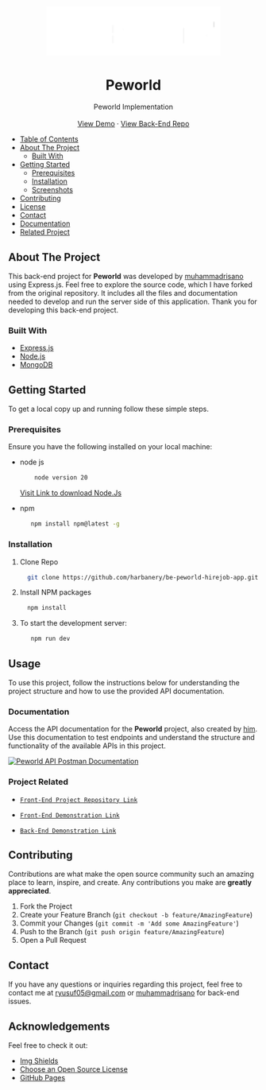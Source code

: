<div align="center">
  <a href="https://github.com/dimassagngsptr/Peworld">
      <img src="https://github.com/dimassagngsptr/Peworld/blob/development/public/screenshoot/foot-logo.png" width="350"/>
  </a>

  <h1 align="center">Peworld</h1>

  <p align="center">
    Peworld Implementation
    <br />
    <br />
   <a href="https://dimas-peworld.vercel.app/" target="_blank">View Demo</a>
    ·
    <a href="https://github.com/dimassagngsptr/fwm17-be-peword.git" target="_blank">View Back-End Repo</a>
  </p>
</div>

- [Table of Contents](#table-of-contents)
- [About The Project](#about-the-project)
  - [Built With](#built-with)
- [Getting Started](#getting-started)
  - [Prerequisites](#prerequisites)
  - [Installation](#installation)
  - [Screenshots](#screenshots)
- [Contributing](#contributing)
- [License](#license)
- [Contact](#contact)
- [Documentation](#documentation)
- [Related Project](#related-project)
## About The Project

This back-end project for **Peworld** was developed by [muhammadrisano](https://github.com/muhammadrisano) using Express.js. Feel free to explore the source code, which I have forked from the original repository. It includes all the files and documentation needed to develop and run the server side of this application. Thank you for developing this back-end project.

### Built With

- [Express.js](https://expressjs.com/)
- [Node.js](https://nodejs.org/en)
- [MongoDB](https://www.mongodb.com/)

## Getting Started

To get a local copy up and running follow these simple steps.

### Prerequisites

Ensure you have the following installed on your local machine:

- node js
  ```sh
      node version 20
  ```
  [Visit Link to download Node.Js](https://nodejs.org/en)

- npm

  ```sh
     npm install npm@latest -g
  ```

### Installation

1. Clone Repo

   ```sh
     git clone https://github.com/harbanery/be-peworld-hirejob-app.git
   ```

2. Install NPM packages

   ```sh
     npm install
   ```

3. To start the development server:

   ```sh
      npm run dev
   ```

## Usage

To use this project, follow the instructions below for understanding the project structure and how to use the provided API documentation.

### Documentation

Access the API documentation for the **Peworld** project, also created by [him](https://github.com/muhammadrisano). Use this documentation to test endpoints and understand the structure and functionality of the available APIs in this project.

[![Peworld API Postman Documentation](https://run.pstmn.io/button.svg)](https://documenter.getpostman.com/view/7675329/2s9YysDhDY#d67edcdf-e1ef-468b-9877-2c3e930c82a9)

### Project Related

- [`Front-End Project Repository Link`](https://github.com/dimassagngsptr/Peworld.git)

- [`Front-End Demonstration Link`](https://dimas-peworld.vercel.app/)

- [`Back-End Demonstration Link`](https://fwm17-be-peword.vercel.app/)

## Contributing

Contributions are what make the open source community such an amazing place to learn, inspire, and create. Any contributions you make are **greatly appreciated**.

1. Fork the Project
2. Create your Feature Branch (`git checkout -b feature/AmazingFeature`)
3. Commit your Changes (`git commit -m 'Add some AmazingFeature'`)
4. Push to the Branch (`git push origin feature/AmazingFeature`)
5. Open a Pull Request

## Contact

If you have any questions or inquiries regarding this project, feel free to contact me at ryusuf05@gmail.com or [muhammadrisano](https://github.com/muhammadrisano) for back-end issues.

## Acknowledgements

Feel free to check it out:

- [Img Shields](https://shields.io)
- [Choose an Open Source License](https://choosealicense.com/)
- [GitHub Pages](https://pages.github.com/)
